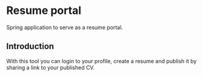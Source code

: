 # Resume portal
Spring application to serve as a resume portal.

## Introduction
With this tool you can login to your profile, create a resume and publish it by sharing a link to your published CV.


